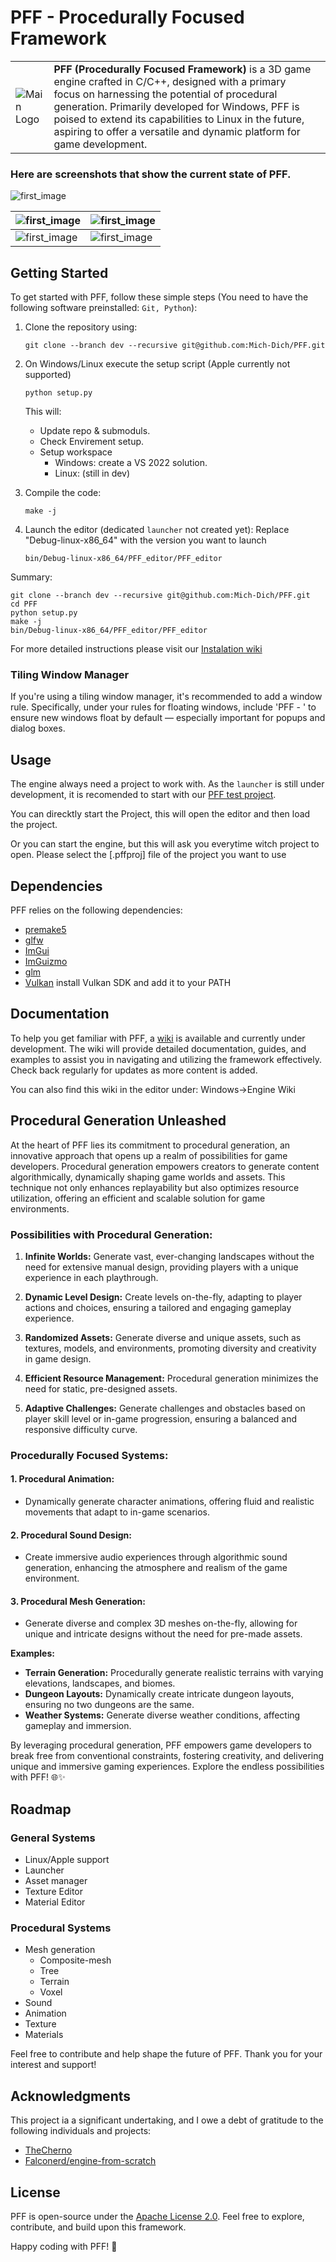 # PFF - Procedurally Focused Framework

<table style="border: none; width: 100%;">
  <tr>
    <td>
      <img src="/.github/resources/Logo2.png?raw=true" alt="Main Logo" title="mich" style="max-width: 100%; height: auto; border: none;">
    </td>
    <td style="vertical-align: middle; padding-right: 20px;">
      <strong>PFF (Procedurally Focused Framework)</strong> is a 3D game engine crafted in C/C++, designed with a primary focus on harnessing the potential of procedural generation. Primarily developed for Windows, PFF is poised to extend its capabilities to Linux in the future, aspiring to offer a versatile and dynamic platform for game development.
    </td>
  </tr>
</table>

### Here are screenshots that show the current state of PFF.

![first_image](/.github/resources/Screenshot_20250413_191317.png?raw=true "image of the editor as it is now")

|![first_image](/.github/resources/Screenshot_20250413_191704.png?raw=true "image of the editor as it is now")|![first_image](/.github/resources/Screenshot_20250413_145916.png?raw=true "image of the editor as it is now")|
|-|-|
|![first_image](/.github/resources/Screenshot_20250413_191412.png?raw=true "image of the editor as it is now")|![first_image](/.github/resources/Screenshot_20250413_180229.png?raw=true "image of the editor as it is now")|

## Getting Started
To get started with PFF, follow these simple steps
(You need to have the following software preinstalled: ```Git, Python```):

1. Clone the repository using:
   ```
   git clone --branch dev --recursive git@github.com:Mich-Dich/PFF.git
   ```

2. On Windows/Linux execute the setup script (Apple currently not supported)
   ```
   python setup.py
   ```
   This will:
      - Update repo & submoduls.
      - Check Envirement setup.
      - Setup workspace
        - Windows: create a VS 2022 solution.
        - Linux: (still in dev)

3. Compile the code:
   ```
   make -j
   ```

4. Launch the editor (dedicated `launcher` not created yet):
   Replace "Debug-linux-x86_64" with the version you want to launch
   ```
   bin/Debug-linux-x86_64/PFF_editor/PFF_editor
   ```

Summary:
   ```
   git clone --branch dev --recursive git@github.com:Mich-Dich/PFF.git
   cd PFF
   python setup.py
   make -j
   bin/Debug-linux-x86_64/PFF_editor/PFF_editor
   ```

For more detailed instructions please visit our [Instalation wiki](https://github.com/Mich-Dich/PFF/wiki/Instalation)

### Tiling Window Manager
   If you're using a tiling window manager, it's recommended to add a window rule.
   Specifically, under your rules for floating windows, include 'PFF - ' to ensure new windows float by default — especially important for popups and dialog boxes.

## Usage

The engine always need a project to work with. As the `launcher` is still under development, it is recomended to start with our [PFF test project](https://github.com/Mich-Dich/PFF_test_project).

You can direcktly start the Project, this will open the editor and then load the project.

Or you can start the engine, but this will ask you everytime witch project to open. Please select the [.pffproj] file of the project you want to use

## Dependencies
PFF relies on the following dependencies:

- [premake5](https://premake.github.io/)
- [glfw](https://www.glfw.org/)
- [ImGui](https://github.com/ocornut/imgui)
- [ImGuizmo](https://github.com/CedricGuillemet/ImGuizmo)
- [glm](https://github.com/icaven/glm)
- [Vulkan](https://www.lunarg.com/vulkan-sdk/) install Vulkan SDK and add it to your PATH

## Documentation

To help you get familiar with PFF, a [wiki](https://github.com/Mich-Dich/PFF/wiki) is available and currently under development. The wiki will provide detailed documentation, guides, and examples to assist you in navigating and utilizing the framework effectively. Check back regularly for updates as more content is added.

You can also find this wiki in the editor under: Windows->Engine Wiki

## Procedural Generation Unleashed

At the heart of PFF lies its commitment to procedural generation, an innovative approach that opens up a realm of possibilities for game developers. Procedural generation empowers creators to generate content algorithmically, dynamically shaping game worlds and assets. This technique not only enhances replayability but also optimizes resource utilization, offering an efficient and scalable solution for game environments.

### Possibilities with Procedural Generation:

1. **Infinite Worlds:** Generate vast, ever-changing landscapes without the need for extensive manual design, providing players with a unique experience in each playthrough.

2. **Dynamic Level Design:** Create levels on-the-fly, adapting to player actions and choices, ensuring a tailored and engaging gameplay experience.

3. **Randomized Assets:** Generate diverse and unique assets, such as textures, models, and environments, promoting diversity and creativity in game design.

4. **Efficient Resource Management:** Procedural generation minimizes the need for static, pre-designed assets.

5. **Adaptive Challenges:** Generate challenges and obstacles based on player skill level or in-game progression, ensuring a balanced and responsive difficulty curve.

### Procedurally Focused Systems:

#### 1. Procedural Animation:
   - Dynamically generate character animations, offering fluid and realistic movements that adapt to in-game scenarios.

#### 2. Procedural Sound Design:
   - Create immersive audio experiences through algorithmic sound generation, enhancing the atmosphere and realism of the game environment.

#### 3. Procedural Mesh Generation:
   - Generate diverse and complex 3D meshes on-the-fly, allowing for unique and intricate designs without the need for pre-made assets.

**Examples:**
- **Terrain Generation:** Procedurally generate realistic terrains with varying elevations, landscapes, and biomes.
- **Dungeon Layouts:** Dynamically create intricate dungeon layouts, ensuring no two dungeons are the same.
- **Weather Systems:** Generate diverse weather conditions, affecting gameplay and immersion.

By leveraging procedural generation, PFF empowers game developers to break free from conventional constraints, fostering creativity, and delivering unique and immersive gaming experiences. Explore the endless possibilities with PFF! 🌐✨

## Roadmap

### General Systems
- Linux/Apple support
- Launcher
- Asset manager
- Texture Editor
- Material Editor

### Procedural Systems
- Mesh generation
   - Composite-mesh
   - Tree
   - Terrain
   - Voxel
- Sound
- Animation
- Texture
- Materials

Feel free to contribute and help shape the future of PFF. Thank you for your interest and support!

## Acknowledgments
This project ia a significant undertaking, and I owe a debt of gratitude to the following individuals and projects:

- [TheCherno](https://github.com/TheCherno)
- [Falconerd/engine-from-scratch](https://github.com/Falconerd/engine-from-scratch)

## License

PFF is open-source under the [Apache License 2.0](LICENSE). Feel free to explore, contribute, and build upon this framework.

Happy coding with PFF! 🚀
